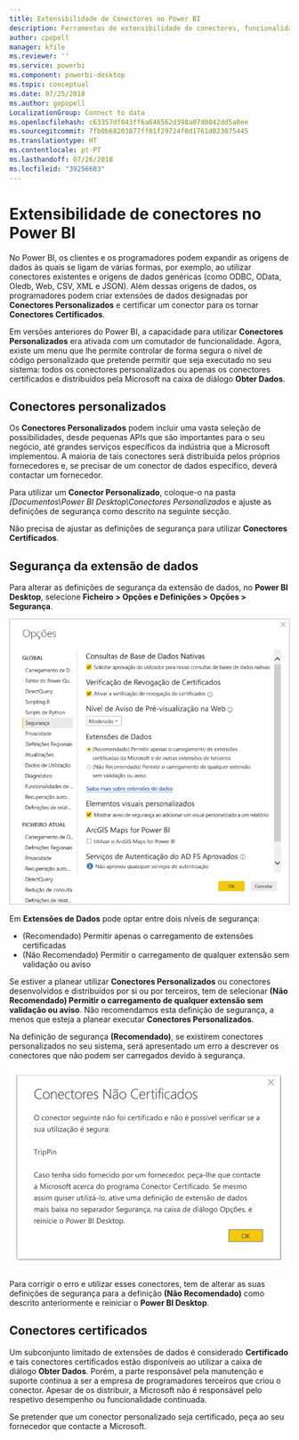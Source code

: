 ```yaml
---
title: Extensibilidade de Conectores no Power BI
description: Ferramentas de extensibilidade de conectores, funcionalidades, definições de segurança e conectores certificados
author: cpopell
manager: kfile
ms.reviewer: ''
ms.service: powerbi
ms.component: powerbi-desktop
ms.topic: conceptual
ms.date: 07/25/2018
ms.author: gepopell
LocalizationGroup: Connect to data
ms.openlocfilehash: c63357df043ff6a646562d398a07d8042dd5a0ee
ms.sourcegitcommit: 7fb0b68203877ff01f29724f0d1761d023075445
ms.translationtype: HT
ms.contentlocale: pt-PT
ms.lasthandoff: 07/26/2018
ms.locfileid: "39256603"
---
```

# <a name="connector-extensibility-in-power-bi"></a>Extensibilidade de conectores no Power BI

No Power BI, os clientes e os programadores podem expandir as origens de dados às quais se ligam de várias formas, por exemplo, ao utilizar conectores existentes e origens de dados genéricas (como ODBC, OData, Oledb, Web, CSV, XML e JSON). Além dessas origens de dados, os programadores podem criar extensões de dados designadas por **Conectores Personalizados** e certificar um conector para os tornar **Conectores Certificados**.

Em versões anteriores do Power BI, a capacidade para utilizar **Conectores Personalizados** era ativada com um comutador de funcionalidade. Agora, existe um menu que lhe permite controlar de forma segura o nível de código personalizado que pretende permitir que seja executado no seu sistema: todos os conectores personalizados ou apenas os conectores certificados e distribuídos pela Microsoft na caixa de diálogo **Obter Dados**.

## <a name="custom-connectors"></a>Conectores personalizados

Os **Conectores Personalizados** podem incluir uma vasta seleção de possibilidades, desde pequenas APIs que são importantes para o seu negócio, até grandes serviços específicos da indústria que a Microsoft implementou. A maioria de tais conectores será distribuída pelos próprios fornecedores e, se precisar de um conector de dados específico, deverá contactar um fornecedor.

Para utilizar um **Conector Personalizado**, coloque-o na pasta *\[Documentos\\Power BI Desktop\\Conectores Personalizados* e ajuste as definições de segurança como descrito na seguinte secção.

Não precisa de ajustar as definições de segurança para utilizar **Conectores Certificados**.

## <a name="data-extension-security"></a>Segurança da extensão de dados

Para alterar as definições de segurança da extensão de dados, no **Power BI Desktop**, selecione **Ficheiro > Opções e Definições > Opções > Segurança**.

![Controlar se pretende conseguir carregar conectores personalizados com as opções de Segurança da Extensão de Dados](media/desktop-connector-extensibility/data-extension-security-1.png)

Em **Extensões de Dados** pode optar entre dois níveis de segurança:

* (Recomendado) Permitir apenas o carregamento de extensões certificadas
* (Não Recomendado) Permitir o carregamento de qualquer extensão sem validação ou aviso

Se estiver a planear utilizar **Conectores Personalizados** ou conectores desenvolvidos e distribuídos por si ou por terceiros, tem de selecionar **(Não Recomendado) Permitir o carregamento de qualquer extensão sem validação ou aviso**. Não recomendamos esta definição de segurança, a menos que esteja a planear executar **Conectores Personalizados**.

Na definição de segurança **(Recomendado)**, se existirem conectores personalizados no seu sistema, será apresentado um erro a descrever os conectores que não podem ser carregados devido à segurança.

![Uma caixa de diálogo irá descrever os Conectores Personalizados que não podem ser carregados devido às definições de segurança, neste caso, TripPin](media/desktop-connector-extensibility/data-extension-security-2.png)

Para corrigir o erro e utilizar esses conectores, tem de alterar as suas definições de segurança para a definição **(Não Recomendado)** como descrito anteriormente e reiniciar o **Power BI Desktop**.

## <a name="certified-connectors"></a>Conectores certificados

Um subconjunto limitado de extensões de dados é considerado **Certificado** e tais conectores certificados estão disponíveis ao utilizar a caixa de diálogo **Obter Dados**. Porém, a parte responsável pela manutenção e suporte continua a ser a empresa de programadores terceiros que criou o conector. Apesar de os distribuir, a Microsoft não é responsável pelo respetivo desempenho ou funcionalidade continuada.

Se pretender que um conector personalizado seja certificado, peça ao seu fornecedor que contacte a Microsoft.
